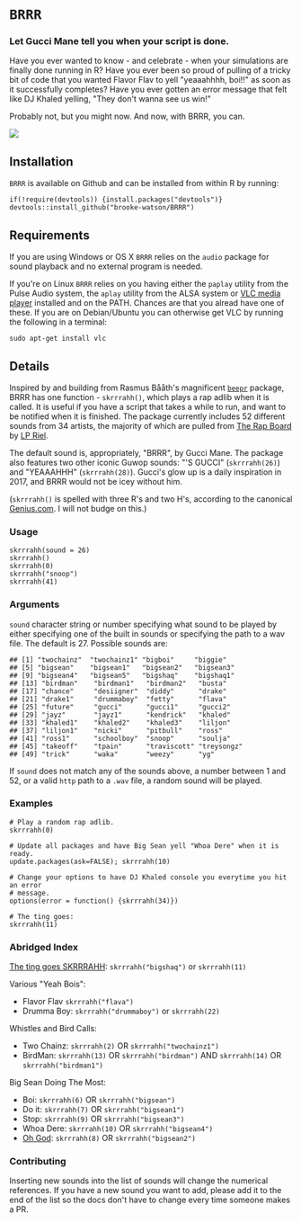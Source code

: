 # `BRRR`

### Let Gucci Mane tell you when your script is done.


Have you ever wanted to know - and celebrate - when your simulations are
finally done running in R? Have you ever been so proud of pulling of a
tricky bit of code that you wanted Flavor Flav to yell "yeaaahhhh,
boi!!" as soon as it successfully completes? Have you ever gotten an
error message that felt like DJ Khaled yelling, "They don't wanna see us
win!"

Probably not, but you might now. And now, with BRRR, you can.

<img src="inst/imgs/BRRR.png"/></img>


Installation
------------

`BRRR` is available on Github and can be installed from within R by
running:

    if(!require(devtools)) {install.packages("devtools")}
    devtools::install_github("brooke-watson/BRRR")

Requirements
------------

If you are using Windows or OS X `BRRR` relies on the `audio` package
for sound playback and no external program is needed.

If you're on Linux `BRRR` relies on you having either the `paplay`
utility from the Pulse Audio system, the `aplay` utility from the ALSA
system or [VLC media player](http://www.videolan.org/vlc/index.html)
installed and on the PATH. Chances are that you alread have one of
these. If you are on Debian/Ubuntu you can otherwise get VLC by running
the following in a terminal:

    sudo apt-get install vlc

Details
-------

Inspired by and building from Rasmus Bååth's magnificent
[`beepr`](https://github.com/rasmusab/beepr) package, BRRR has one
function - `skrrrahh()`, which plays a rap adlib when it is called. It
is useful if you have a script that takes a while to run, and want to be
notified when it is finished. The package currently
includes 52 different sounds from 34 artists, the majority of which are pulled from [The Rap Board](http://therapboard.com/) by [LP
Riel](http://www.lpriel.com/). 

The default sound is, appropriately, "BRRR", by Gucci Mane. The package also features two other iconic Guwop sounds: "'S GUCCI" (`skrrrahh(26)`) and "YEAAAHHH" (`skrrrahh(28)`). Gucci's glow up is a daily inspiration in 2017, and BRRR would not be icey without him. 

(`skrrrahh()` is spelled with three R's and two H's, according to the
canonical [Genius.com](https://genius.com/12737380). I will not budge on
this.)


### Usage

```
skrrrahh(sound = 26)
skrrrahh()
skrrrahh(0)
skrrrahh("snoop")
skrrrahh(41)
```

### Arguments

`sound` character string or number specifying what sound to be played by
either specifying one of the built in sounds or specifying the path to a
wav file. The default is 27. Possible sounds are:

    ## [1] "twochainz"  "twochainz1" "bigboi"     "biggie"    
    ## [5] "bigsean"    "bigsean1"   "bigsean2"   "bigsean3"  
    ## [9] "bigsean4"   "bigsean5"   "bigshaq"    "bigshaq1"  
    ## [13] "birdman"    "birdman1"   "birdman2"   "busta"     
    ## [17] "chance"     "desiigner"  "diddy"      "drake"     
    ## [21] "drake1"     "drummaboy"  "fetty"      "flava"     
    ## [25] "future"     "gucci"      "gucci1"     "gucci2"    
    ## [29] "jayz"       "jayz1"      "kendrick"   "khaled"    
    ## [33] "khaled1"    "khaled2"    "khaled3"    "liljon"    
    ## [37] "liljon1"    "nicki"      "pitbull"    "ross"      
    ## [41] "ross1"      "schoolboy"  "snoop"      "soulja"    
    ## [45] "takeoff"    "tpain"      "traviscott" "treysongz" 
    ## [49] "trick"      "waka"       "weezy"      "yg"        
        
If `sound` does not match any of the sounds above, a number between 1 and 52, or a valid `http` path to a `.wav` file, a
random sound will be played.

### Examples

    # Play a random rap adlib.
    skrrrahh(0)

    # Update all packages and have Big Sean yell "Whoa Dere" when it is ready.  
    update.packages(ask=FALSE); skrrrahh(10)

    # Change your options to have DJ Khaled console you everytime you hit an error
    # message.
    options(error = function() {skrrrahh(34)})

    # The ting goes: 
    skrrrahh(11)
    
### Abridged Index

[The ting goes SKRRRAHH](https://twitter.com/lilbabycurl/status/904208633386369024): `skrrrahh("bigshaq")` or `skrrrahh(11)`

Various "Yeah Bois": 
- Flavor Flav `skrrrahh("flava")` 
- Drumma Boy: `skrrrahh("drummaboy")` or `skrrrahh(22)` 

Whistles and Bird Calls: 
- Two Chainz: `skrrrahh(2)` OR `skrrrahh("twochainz1")`
- BirdMan: `skrrrahh(13)` OR `skrrrahh("birdman")` AND `skrrrahh(14)` OR `skrrrahh("birdman1")`

Big Sean Doing The Most: 
- Boi:  `skrrrahh(6)` OR `skrrrahh("bigsean")`
- Do it: `skrrrahh(7)` OR `skrrrahh("bigsean1")`
- Stop: `skrrrahh(9)` OR `skrrrahh("bigsean3")`
- Whoa Dere: `skrrrahh(10)` OR `skrrrahh("bigsean4")`
- [Oh God](https://www.youtube.com/watch?v=--5uWXZLIi8): `skrrrahh(8)` OR `skrrrahh("bigsean2")`

### Contributing

Inserting new sounds into the list of sounds will change the numerical references.  If you have a new sound you want to add, please add it to the end of the list so the docs don't have to change every time someone makes a PR.
